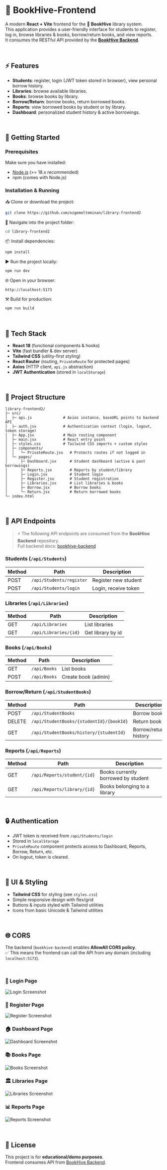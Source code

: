 # 🐝 BookHive-Frontend

A modern **React + Vite** frontend for the 🐝 **BookHive** library system.  
This application provides a user-friendly interface for students to register, log in, browse libraries & books, borrow/return books, and view reports.  
It consumes the RESTful API provided by the **[BookHive Backend](https://github.com/ozgemelteminan/bookhive-backend)**.

<br>

## ⚡ Features

- **Students**: register, login (JWT token stored in browser), view personal borrow history.  
- **Libraries**: browse available libraries.  
- **Books**: browse books by library.  
- **Borrow/Return**: borrow books, return borrowed books.  
- **Reports**: view borrowed books by student or by library.  
- **Dashboard**: personalized student history & active borrowings.  

<br>

## 🚀 Getting Started

### Prerequisites
Make sure you have installed:

- [Node.js](https://nodejs.org/) (>= 18.x recommended)
- npm (comes with Node.js)

### Installation & Running

📥 Clone or download the project:
```bash
git clone https://github.com/ozgemelteminan/library-frontend2
```

📂 Navigate into the project folder:
```bash
cd library-frontend2
```

📦 Install dependencies:
```bash
npm install
```

▶️ Run the project locally:
```bash
npm run dev
```

🌐 Open in your browser:
```
http://localhost:5173
```

⚒️ Build for production:
```bash
npm run build
```

<br>

## 🦾 Tech Stack

- **React 18** (functional components & hooks)  
- **Vite** (fast bundler & dev server)  
- **Tailwind CSS** (utility-first styling)  
- **React Router** (routing, `PrivateRoute` for protected pages)  
- **Axios** (HTTP client, `api.js` abstraction)  
- **JWT Authentication** (stored in `localStorage`)  

<br>

## 📂 Project Structure

```
library-frontend2/
├─ src/
│  ├─ api.js              # Axios instance, baseURL points to backend API
│  ├─ auth.jsx            # Authentication context (login, logout, token storage)
│  ├─ App.jsx             # Main routing component
│  ├─ main.jsx            # React entry point
│  ├─ styles.css          # Tailwind CSS imports + custom styles
│  ├─ components/
│  │   └─ PrivateRoute.jsx   # Protects routes if not logged in
│  └─ pages/
│      ├─ Dashboard.jsx      # Student dashboard (active & past borrowings)
│      ├─ Reports.jsx        # Reports by student/library
│      ├─ Login.jsx          # Student login
│      ├─ Register.jsx       # Student registration
│      ├─ Libraries.jsx      # List libraries & books
│      ├─ Borrow.jsx         # Borrow books
│      └─ Return.jsx         # Return borrowed books
└─ index.html
```

<br>

## 🔗 API Endpoints

> ⚡ The following API endpoints are consumed from the **BookHive Backend** repository.  
> Full backend docs: [bookhive-backend](https://github.com/ozgemelteminan/bookhive-backend)

### Students (`/api/Students`)
| Method | Path                     | Description           |
|--------|--------------------------|-----------------------|
| POST   | `/api/Students/register` | Register new student  |
| POST   | `/api/Students/login`    | Login, receive token  |

### Libraries (`/api/Libraries`)
| Method | Path              | Description           |
|--------|------------------|-----------------------|
| GET    | `/api/Libraries` | List libraries        |
| GET    | `/api/Libraries/{id}` | Get library by id |

### Books (`/api/Books`)
| Method | Path           | Description       |
|--------|---------------|-------------------|
| GET    | `/api/Books`  | List books        |
| POST   | `/api/Books`  | Create book (admin) |

### Borrow/Return (`/api/StudentBooks`)
| Method | Path                                | Description                 |
|--------|------------------------------------|-----------------------------|
| POST   | `/api/StudentBooks`                 | Borrow book                 |
| DELETE | `/api/StudentBooks/{studentId}/{bookId}` | Return book          |
| GET    | `/api/StudentBooks/history/{studentId}` | Borrow/return history |

### Reports (`/api/Reports`)
| Method | Path                          | Description                        |
|--------|-------------------------------|------------------------------------|
| GET    | `/api/Reports/student/{id}`   | Books currently borrowed by student |
| GET    | `/api/Reports/library/{id}`   | Books belonging to a library        |

<br>

## 🔒 Authentication

- JWT token is received from `/api/Students/login`  
- Stored in `localStorage`  
- `PrivateRoute` component protects access to Dashboard, Reports, Borrow, Return, etc.  
- On logout, token is cleared.  

<br>

## 🎨 UI & Styling

- **Tailwind CSS** for styling (see `styles.css`)  
- Simple responsive design with flex/grid  
- Buttons & inputs styled with Tailwind utilities  
- Icons from basic Unicode & Tailwind utilities  

<br>

## 🌐 CORS

The backend (`bookhive-backend`) enables **AllowAll CORS policy**.  
✅ This means the frontend can call the API from any domain (including `localhost:5173`).  

<br>

### 🔑 Login Page
![Login Screenshot](screenshots/login.png)

### 📝 Register Page
![Register Screenshot](screenshots/register.png)

### 🏠 Dashboard Page
![Dashboard Screenshot](screenshots/dashboard.png)

### 📚 Books Page
![Books Screenshot](screenshots/books.png)

### 🏛 Libraries Page
![Libraries Screenshot](screenshots/libraries.png)

### 📊 Reports Page
![Reports Screenshot](screenshots/reports.png)

<br>

## 📜 License

This project is for **educational/demo purposes**.  
Frontend consumes API from [BookHive Backend](https://github.com/ozgemelteminan/bookhive-backend).

